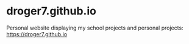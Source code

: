 # droger7.github.io
Personal website displaying my school projects and personal projects: https://droger7.github.io
